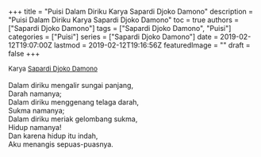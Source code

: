 +++
title = "Puisi Dalam Diriku Karya Sapardi Djoko Damono"
description = "Puisi Dalam Diriku Karya Sapardi Djoko Damono"
toc = true
authors = ["Sapardi Djoko Damono"]
tags = ["Sapardi Djoko Damono", "Puisi"]
categories = ["Puisi"]
series = ["Sapardi Djoko Damono"]
date = 2019-02-12T19:07:00Z
lastmod = 2019-02-12T19:16:56Z
featuredImage = ""
draft = false
+++

<div style="text-align: justify;">
<div style="font-size: small;">Karya <a href="/authors/sapardi-djoko-damono/" target="_blank">Sapardi Djoko Damono</a></div><br />
Dalam diriku mengalir sungai panjang,<br />
Darah namanya;<br />
Dalam diriku menggenang telaga darah,<br />
Sukma namanya;<br />
Dalam diriku meriak gelombang sukma,<br />
Hidup namanya!<br />
Dan karena hidup itu indah,<br />
Aku menangis sepuas-puasnya.</div>

